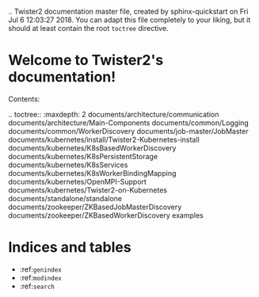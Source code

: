 .. Twister2 documentation master file, created by
   sphinx-quickstart on Fri Jul  6 12:03:27 2018.
   You can adapt this file completely to your liking, but it should at least
   contain the root `toctree` directive.

Welcome to Twister2's documentation!
====================================

Contents:

.. toctree::
   :maxdepth: 2
   documents/architecture/communication
   documents/architecture/Main-Components
   documents/common/Logging
   documents/common/WorkerDiscovery
   documents/job-master/JobMaster
   documents/kubernetes/install/Twister2-Kubernetes-install
   documents/kubernetes/K8sBasedWorkerDiscovery  
   documents/kubernetes/K8sPersistentStorage  
   documents/kubernetes/K8sServices
   documents/kubernetes/K8sWorkerBindingMapping  
   documents/kubernetes/OpenMPI-Support
   documents/kubernetes/Twister2-on-Kubernetes
   documents/standalone/standalone
   documents/zookeeper/ZKBasedJobMasterDiscovery
   documents/zookeeper/ZKBasedWorkerDiscovery
   examples



Indices and tables
==================

* :ref:`genindex`
* :ref:`modindex`
* :ref:`search`


